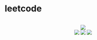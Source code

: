 # leetcode

<div align="center">
<br/>
<img src="https://img.shields.io/badge/Solved-527/3119%20=%2016%25-blue.svg?style=flat-square" />
<br/>
<img src="https://img.shields.io/badge/Easy-227/787-5CB85D.svg?style=flat-square" />
<img src="https://img.shields.io/badge/Medium-231/1637-F0AE4E.svg?style=flat-square" />
<img src="https://img.shields.io/badge/Hard-69/695-D95450.svg?style=flat-square" />
</div>
